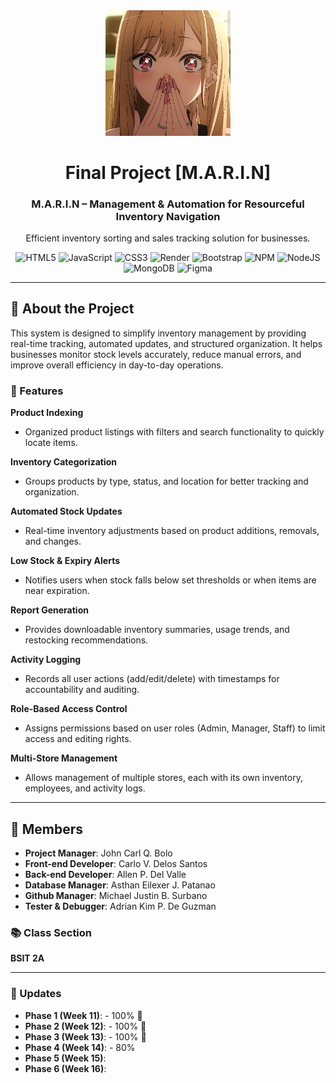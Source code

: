 <div align="center">
  <img src="logo/Logo.jpg" alt="MARIN Logo" width="200" height="auto" />
  <h1>Final Project [M.A.R.I.N]</h1>
  <h3> M.A.R.I.N – Management & Automation for Resourceful Inventory Navigation </h3>
  <p>Efficient inventory sorting and sales tracking solution for businesses.</p>

  <!-- languages -->

![HTML5](https://img.shields.io/badge/html5-%23E34F26.svg?style=flat&logo=html5&logoColor=white) ![JavaScript](https://img.shields.io/badge/javascript-%23323330.svg?style=flat&logo=javascript&logoColor=%23F7DF1E) ![CSS3](https://img.shields.io/badge/css3-%231572B6.svg?style=flat&logo=css3&logoColor=white) ![Render](https://img.shields.io/badge/Render-%46E3B7.svg?style=flat&logo=render&logoColor=white) ![Bootstrap](https://img.shields.io/badge/bootstrap-%238511FA.svg?style=flat&logo=bootstrap&logoColor=white) ![NPM](https://img.shields.io/badge/NPM-%23CB3837.svg?style=flat&logo=npm&logoColor=white) ![NodeJS](https://img.shields.io/badge/node.js-6DA55F?style=flat&logo=node.js&logoColor=white) ![MongoDB](https://img.shields.io/badge/MongoDB-%234ea94b.svg?style=flat&logo=mongodb&logoColor=white) ![Figma](https://img.shields.io/badge/figma-%23F24E1E.svg?style=flat&logo=figma&logoColor=white)

</div>

---

## 🚀 About the Project

This system is designed to simplify inventory management by providing real-time tracking, automated updates, and structured organization. It helps businesses monitor stock levels accurately, reduce manual errors, and improve overall efficiency in day-to-day operations.

### 📌 Features

**Product Indexing**
  - Organized product listings with filters and search functionality to quickly locate items.

**Inventory Categorization**
  - Groups products by type, status, and location for better tracking and organization.

**Automated Stock Updates**
  - Real-time inventory adjustments based on product additions, removals, and changes.

**Low Stock & Expiry Alerts**
  - Notifies users when stock falls below set thresholds or when items are near expiration.

**Report Generation**
  - Provides downloadable inventory summaries, usage trends, and restocking recommendations.

**Activity Logging**
  - Records all user actions (add/edit/delete) with timestamps for accountability and auditing.

**Role-Based Access Control**
  - Assigns permissions based on user roles (Admin, Manager, Staff) to limit access and editing rights.

**Multi-Store Management**
  - Allows management of multiple stores, each with its own inventory, employees, and activity logs.

---

## 👥 Members

- **Project Manager**: John Carl Q. Bolo
- **Front-end Developer**: Carlo V. Delos Santos
- **Back-end Developer**: Allen P. Del Valle
- **Database Manager**: Asthan Eilexer J. Patanao
- **Github Manager**: Michael Justin B. Surbano
- **Tester & Debugger**: Adrian Kim P. De Guzman

### 📚 Class Section

**BSIT 2A**

---

### 📝 Updates

- **Phase 1 (Week 11)**: - 100% 🚩
- **Phase 2 (Week 12)**: - 100% 🚩
- **Phase 3 (Week 13)**: - 100% 🚩
- **Phase 4 (Week 14)**: - 80%
- **Phase 5 (Week 15)**:
- **Phase 6 (Week 16)**:
